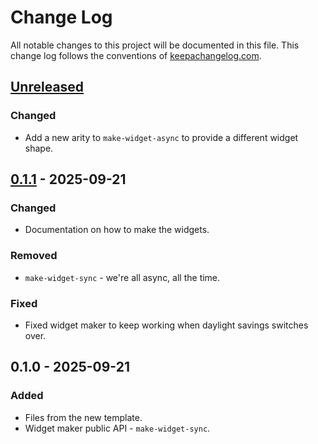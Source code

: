 # Change Log
All notable changes to this project will be documented in this file. This change log follows the conventions of [keepachangelog.com](http://keepachangelog.com/).

## [Unreleased]
### Changed
- Add a new arity to `make-widget-async` to provide a different widget shape.

## [0.1.1] - 2025-09-21
### Changed
- Documentation on how to make the widgets.

### Removed
- `make-widget-sync` - we're all async, all the time.

### Fixed
- Fixed widget maker to keep working when daylight savings switches over.

## 0.1.0 - 2025-09-21
### Added
- Files from the new template.
- Widget maker public API - `make-widget-sync`.

[Unreleased]: https://sourcehost.site/your-name/clojure-metrics/compare/0.1.1...HEAD
[0.1.1]: https://sourcehost.site/your-name/clojure-metrics/compare/0.1.0...0.1.1
